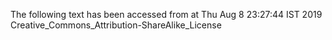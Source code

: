 The following text has been accessed from at Thu Aug 8 23:27:44 IST 2019
Creative_Commons_Attribution-ShareAlike_License
